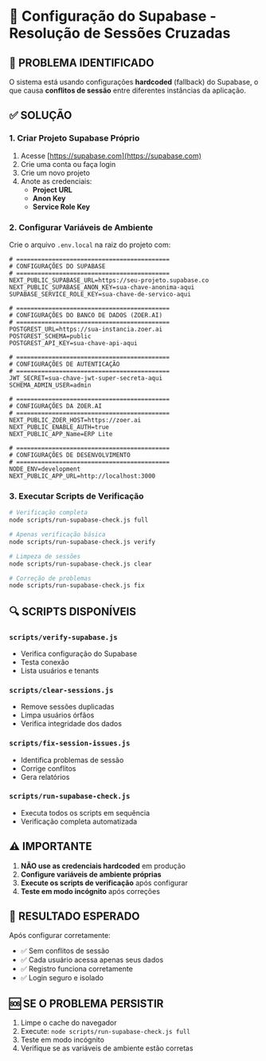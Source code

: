 # 🔧 Configuração do Supabase - Resolução de Sessões Cruzadas

## 🚨 PROBLEMA IDENTIFICADO

O sistema está usando configurações **hardcoded** (fallback) do Supabase, o que causa **conflitos de sessão** entre diferentes instâncias da aplicação.

## ✅ SOLUÇÃO

### 1. Criar Projeto Supabase Próprio

1. Acesse [https://supabase.com](https://supabase.com)
2. Crie uma conta ou faça login
3. Crie um novo projeto
4. Anote as credenciais:
   - **Project URL**
   - **Anon Key** 
   - **Service Role Key**

### 2. Configurar Variáveis de Ambiente

Crie o arquivo `.env.local` na raiz do projeto com:

```env
# ===========================================
# CONFIGURAÇÕES DO SUPABASE
# ===========================================
NEXT_PUBLIC_SUPABASE_URL=https://seu-projeto.supabase.co
NEXT_PUBLIC_SUPABASE_ANON_KEY=sua-chave-anonima-aqui
SUPABASE_SERVICE_ROLE_KEY=sua-chave-de-servico-aqui

# ===========================================
# CONFIGURAÇÕES DO BANCO DE DADOS (ZOER.AI)
# ===========================================
POSTGREST_URL=https://sua-instancia.zoer.ai
POSTGREST_SCHEMA=public
POSTGREST_API_KEY=sua-chave-api-aqui

# ===========================================
# CONFIGURAÇÕES DE AUTENTICAÇÃO
# ===========================================
JWT_SECRET=sua-chave-jwt-super-secreta-aqui
SCHEMA_ADMIN_USER=admin

# ===========================================
# CONFIGURAÇÕES DA ZOER.AI
# ===========================================
NEXT_PUBLIC_ZOER_HOST=https://zoer.ai
NEXT_PUBLIC_ENABLE_AUTH=true
NEXT_PUBLIC_APP_Name=ERP Lite

# ===========================================
# CONFIGURAÇÕES DE DESENVOLVIMENTO
# ===========================================
NODE_ENV=development
NEXT_PUBLIC_APP_URL=http://localhost:3000
```

### 3. Executar Scripts de Verificação

```bash
# Verificação completa
node scripts/run-supabase-check.js full

# Apenas verificação básica
node scripts/run-supabase-check.js verify

# Limpeza de sessões
node scripts/run-supabase-check.js clear

# Correção de problemas
node scripts/run-supabase-check.js fix
```

## 🔍 SCRIPTS DISPONÍVEIS

### `scripts/verify-supabase.js`
- Verifica configuração do Supabase
- Testa conexão
- Lista usuários e tenants

### `scripts/clear-sessions.js`
- Remove sessões duplicadas
- Limpa usuários órfãos
- Verifica integridade dos dados

### `scripts/fix-session-issues.js`
- Identifica problemas de sessão
- Corrige conflitos
- Gera relatórios

### `scripts/run-supabase-check.js`
- Executa todos os scripts em sequência
- Verificação completa automatizada

## ⚠️ IMPORTANTE

1. **NÃO use as credenciais hardcoded** em produção
2. **Configure variáveis de ambiente próprias**
3. **Execute os scripts de verificação** após configurar
4. **Teste em modo incógnito** após correções

## 🎯 RESULTADO ESPERADO

Após configurar corretamente:
- ✅ Sem conflitos de sessão
- ✅ Cada usuário acessa apenas seus dados
- ✅ Registro funciona corretamente
- ✅ Login seguro e isolado

## 🆘 SE O PROBLEMA PERSISTIR

1. Limpe o cache do navegador
2. Execute: `node scripts/run-supabase-check.js full`
3. Teste em modo incógnito
4. Verifique se as variáveis de ambiente estão corretas
